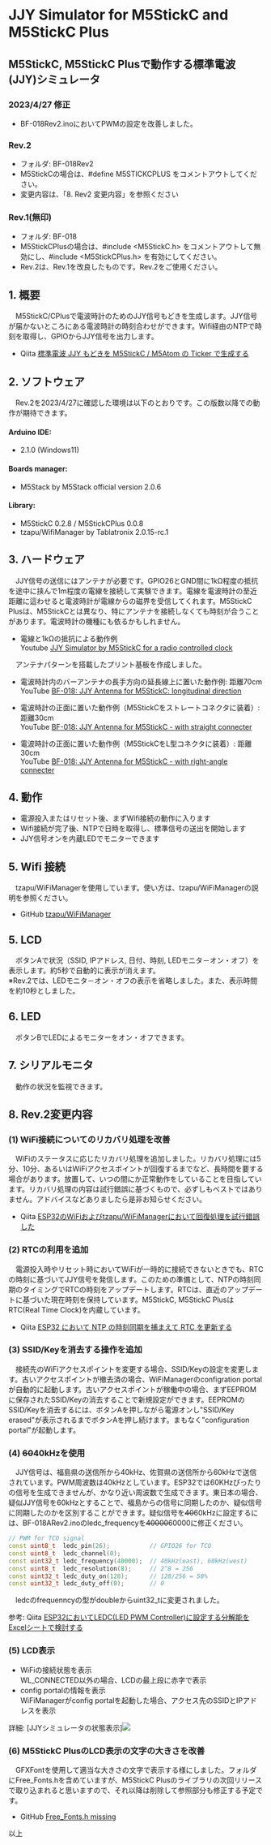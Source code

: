 # JJY Simulator for M5StickC and M5StickC Plus
## M5StickC, M5StickC Plusで動作する標準電波(JJY)シミュレータ

### 2023/4/27 修正
- BF-018Rev2.inoにおいてPWMの設定を改善しました。

### Rev.2
- フォルダ: BF-018Rev2
- M5StickCの場合は、#define M5STICKCPLUS をコメントアウトしてください。
- 変更内容は、「8. Rev2 変更内容」を参照ください

### Rev.1(無印)
- フォルダ: BF-018
- M5StickCPlusの場合は、#include <M5StickC.h> をコメントアウトして無効にし、#include <M5StickCPlus.h> を有効にしてください。
- Rev.2は、Rev.1を改良したものです。Rev.2をご使用ください。

## 1. 概要
　M5StickC/CPlusで電波時計のためのJJY信号もどきを生成します。JJY信号が届かないところにある電波時計の時刻合わせができます。Wifi経由のNTPで時刻を取得し、GPIOからJJY信号を出力します。
- Qiita [標準電波 JJY もどきを M5StickC / M5Atom の Ticker で生成する](https://qiita.com/BotanicFields/items/a78c80f947388caf0d36)

## 2. ソフトウェア
　Rev.2を2023/4/27に確認した環境は以下のとおりです。この版数以降での動作が期待できます。
#### Arduino IDE:
- 2.1.0 (Windows11)
#### Boards manager:
- M5Stack by M5Stack official version 2.0.6
#### Library:
- M5StickC 0.2.8 / M5StickCPlus 0.0.8
- tzapu/WifiManager by Tablatronix 2.0.15-rc.1

## 3. ハードウェア
　JJY信号の送信にはアンテナが必要です。GPIO26とGND間に1kΩ程度の抵抗を途中に挟んで1m程度の電線を接続して実験できます。電線を電波時計の至近距離に這わせると電波時計が電線からの磁界を受信してくれます。M5StickC Plusは、M5StickCとは異なり、特にアンテナを接続しなくても時刻が合うことがあります。電波時計の機種にも依るかもしれません。

- 電線と1kΩの抵抗による動作例  
Youtube [JJY Simulator by M5StickC for a radio controlled clock](https://youtu.be/S_t3g5wqyh8)

　アンテナパターンを搭載したプリント基板を作成しました。  

- 電波時計内のバーアンテナの長手方向の延長線上に置いた動作例: 距離70cm  
YouTube [BF-018: JJY Antenna for M5StickC: longitudinal direction](https://youtu.be/LF4P73INSro)

- 電波時計の正面に置いた動作例（M5StickCをストレートコネクタに装着）: 距離30cm  
YouTube [BF-018: JJY Antenna for M5StickC - with straight connecter](https://youtu.be/gpBwHdANwyw)

- 電波時計の正面に置いた動作例（M5StickCをL型コネクタに装着）: 距離30cm  
YouTube [BF-018: JJY Antenna for M5StickC - with right-angle connecter](https://youtu.be/ODojBB31gAc)

## 4. 動作

- 電源投入またはリセット後、まずWifi接続の動作に入ります
- Wifi接続が完了後、NTPで日時を取得し、標準信号の送出を開始します
- JJY信号オンを内蔵LEDでモニターできます

## 5. Wifi 接続
　tzapu/WiFiManagerを使用しています。使い方は、tzapu/WiFiManagerの説明を参照ください。
- GitHub [tzapu/WiFiManager](https://github.com/tzapu/WiFiManager)

## 5. LCD
　ボタンAで状況（SSID, IPアドレス, 日付、時刻, LEDモニタ－オン・オフ）を表示します。約5秒で自動的に表示が消えます。  
※Rev.2では、LEDモニタ－オン・オフの表示を省略しました。また、表示時間を約10秒としました。

## 6. LED
　ボタンBでLEDによるモニターをオン・オフできます。

## 7. シリアルモニタ
　動作の状況を監視できます。

## 8. Rev.2変更内容

### (1) WiFi接続についてのリカバリ処理を改善
　WiFiのステータスに応じたリカバリ処理を追加しました。リカバリ処理には5分、10分、あるいはWiFiアクセスポイントが回復するまでなど、長時間を要する場合があります。放置して、いつの間にか正常動作をしていることを目指しています。リカバリ処理の内容は試行錯誤に基づくもので、必ずしもベストではありません。アドバイスなどありましたら是非お知らせください。

- Qiita [ESP32のWiFiおよびtzapu/WiFiManagerにおいて回復処理を試行錯誤した](https://qiita.com/BotanicFields/items/8a73101a8bfe51e57f67)

### (2)  RTCの利用を追加
　電源投入時やリセット時においてWiFiが一時的に接続できないときでも、RTCの時刻に基づいてJJY信号を発信します。このための準備として、NTPの時刻同期のタイミングでRTCの時刻をアップデートします。RTCは、直近のアップデートに基づいた現在時刻を保持しています。M5StickC, M5StickC PlusはRTC(Real Time Clock)を内蔵しています。

- Qiita [ESP32 において NTP の時刻同期を捕まえて RTC を更新する](https://qiita.com/BotanicFields/items/f1e28af5a63e4ccf7023)

### (3) SSID/Keyを消去する操作を追加
　接続先のWiFiアクセスポイントを変更する場合、SSID/Keyの設定を変更します。古いアクセスポイントが撤去済の場合、WiFiManagerのconfigration portalが自動的に起動します。古いアクセスポイントが稼働中の場合、まずEEPROMに保存されたSSID/Keyの消去することで新規設定ができます。EEPROMのSSID/Keyを消去するには、ボタンAを押しながら電源オンし"SSID/Key erased"が表示されるまでボタンAを押し続けます。まもなく"configuration portal"が起動します。

### (4) ~~60~~40kHzを使用
　JJY信号は、福島県の送信所から40kHz、佐賀県の送信所から60kHzで送信されています。PWM周波数は40kHzとしています。ESP32では60KHzぴったりの信号を生成できませんが、かなり近い周波数で生成できます。東日本の場合、疑似JJY信号を60kHzとすることで、福島からの信号に同期したのか、疑似信号に同期したのかを区別することができます。疑似信号を~~40~~60kHzに設定するには、BF-018ARev2.inoのledc_frequencyを~~40000~~60000に修正ください。

``` BF-018Rev2.ino
// PWM for TCO signal
const uint8_t  ledc_pin(26);           // GPIO26 for TCO
const uint8_t  ledc_channel(0);
const uint32_t ledc_frequency(40000);  // 40kHz(east), 60kHz(west)
const uint8_t  ledc_resolution(8);     // 2^8 = 256
const uint32_t ledc_duty_on(128);      // 128/256 = 50%
const uint32_t ledc_duty_off(0);       // 0
```

　ledcのfrequenncyの型がdoubleからuint32_tに変更されました。

参考: Qiita [ESP32においてLEDC(LED PWM Controller)に設定する分解能をExcelシートで検討する](https://qiita.com/BotanicFields/items/e74c449c0bef0820fcd1)

### (5) LCD表示

- WiFiの接続状態を表示  
WL_CONNECTED以外の場合、LCDの最上段に赤字で表示
- config portalの情報を表示  
WiFiManagerがconfig portalを起動した場合、アクセス先のSSIDとIPアドレスを表示

詳細: [JJYシミュレータの状態表示]<img src="./wifi_status.jpg">

### (6) M5StickC PlusのLCD表示の文字の大きさを改善
　GFXFontを使用して適当な大きさの文字で表示する様にしました。フォルダにFree_Fonts.hを含めていますが、M5StickC Plusのライブラリの次回リリースで取り込まれると思いますので、それ以降は削除して参照部分も修正する予定です。

- GitHub [Free_Fonts.h missing](https://github.com/m5stack/M5StickC-Plus/issues/38)

以上